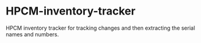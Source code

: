 # HPCM-inventory-tracker
HPCM inventory tracker for tracking changes and then extracting the serial names and numbers.
